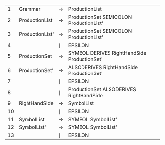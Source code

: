 | | | | |
| --------|-------|---| ---|
| 1 | Grammar | $\rightarrow$ | ProductionList |
|    2 | ProductionList | $\rightarrow$ |  ProductionSet SEMICOLON ProductionList'|
|    3 | ProductionList' | $\rightarrow$| ProductionSet SEMICOLON ProductionList' |
|    4 |                | $\mid$ | EPSILON|
|    5 | ProductionSet | $\rightarrow$ |  SYMBOL  DERIVES  RightHandSide ProductionSet'|
|    6 | ProductionSet'| $\rightarrow$ | ALSODERIVES RightHandSide ProductionSet'| 
|    7 |               | $\mid$ | EPSILON
|    8 |               | $\mid$ | ProductionSet ALSODERIVES  RightHandSide|
|    9 | RightHandSide | $\rightarrow$ |  SymbolList|
|    10 |               | $\mid$ | EPSILON|
|    11 | SymbolList | $\rightarrow$ |  SYMBOL SymbolList'|
|    12 | SymbolList'| $\rightarrow$ | SYMBOL SymbolList'| 
|    13| | $\mid$ | EPSILON|
        
